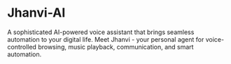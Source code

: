 # Jhanvi-AI
A sophisticated AI-powered voice assistant that brings seamless automation to your digital life. Meet Jhanvi - your personal agent for voice-controlled browsing, music playback, communication, and smart automation.
